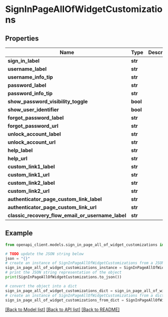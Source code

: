 # SignInPageAllOfWidgetCustomizations


## Properties

Name | Type | Description | Notes
------------ | ------------- | ------------- | -------------
**sign_in_label** | **str** |  | [optional] 
**username_label** | **str** |  | [optional] 
**username_info_tip** | **str** |  | [optional] 
**password_label** | **str** |  | [optional] 
**password_info_tip** | **str** |  | [optional] 
**show_password_visibility_toggle** | **bool** |  | [optional] 
**show_user_identifier** | **bool** |  | [optional] 
**forgot_password_label** | **str** |  | [optional] 
**forgot_password_url** | **str** |  | [optional] 
**unlock_account_label** | **str** |  | [optional] 
**unlock_account_url** | **str** |  | [optional] 
**help_label** | **str** |  | [optional] 
**help_url** | **str** |  | [optional] 
**custom_link1_label** | **str** |  | [optional] 
**custom_link1_url** | **str** |  | [optional] 
**custom_link2_label** | **str** |  | [optional] 
**custom_link2_url** | **str** |  | [optional] 
**authenticator_page_custom_link_label** | **str** |  | [optional] 
**authenticator_page_custom_link_url** | **str** |  | [optional] 
**classic_recovery_flow_email_or_username_label** | **str** |  | [optional] 

## Example

```python
from openapi_client.models.sign_in_page_all_of_widget_customizations import SignInPageAllOfWidgetCustomizations

# TODO update the JSON string below
json = "{}"
# create an instance of SignInPageAllOfWidgetCustomizations from a JSON string
sign_in_page_all_of_widget_customizations_instance = SignInPageAllOfWidgetCustomizations.from_json(json)
# print the JSON string representation of the object
print(SignInPageAllOfWidgetCustomizations.to_json())

# convert the object into a dict
sign_in_page_all_of_widget_customizations_dict = sign_in_page_all_of_widget_customizations_instance.to_dict()
# create an instance of SignInPageAllOfWidgetCustomizations from a dict
sign_in_page_all_of_widget_customizations_from_dict = SignInPageAllOfWidgetCustomizations.from_dict(sign_in_page_all_of_widget_customizations_dict)
```
[[Back to Model list]](../README.md#documentation-for-models) [[Back to API list]](../README.md#documentation-for-api-endpoints) [[Back to README]](../README.md)


